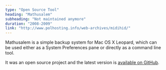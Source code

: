 ```yaml
---
type: "Open Source Tool"
heading: "Mathusalem"
subheading: "Not maintained anymore"
duration: "2008-2009"
link: "http://www.polhosting.info/web-archives/midihid/"
---
```


Mathusalem is a simple backup system for Mac OS X Leopard, which can be used either as a System Preferences pane or directly as a command line tool.

It was an open source project and the latest version is <a href="https://github.com/swisspol/Mathusalem">available on GitHub</a>.
